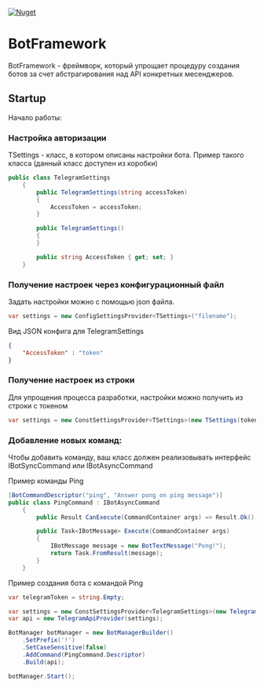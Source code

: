 [![Nuget](https://img.shields.io/nuget/v/Kysect.BotFramework?style=flat-square)](https://www.nuget.org/packages/Kysect.BotFramework)

# BotFramework

BotFramework - фреймворк, который упрощает процедуру создания ботов за счет абстрагирования над API конкретных месенджеров.

## Startup

Начало работы:

### Настройка авторизации

TSettings - класс, в котором описаны настройки бота. Пример такого класса (данный класс доступен из коробки)

```csharp
public class TelegramSettings
    {
        public TelegramSettings(string accessToken)
        {
            AccessToken = accessToken;
        }

        public TelegramSettings()
        {
        }

        public string AccessToken { get; set; }
    }
```

### Получение настроек через конфигурационный файл

Задать настройки можно с помощью json файла.

```csharp
var settings = new ConfigSettingsProvider<TSettings>("filename");
```

Вид JSON конфига для TelegramSettings
```json
{
    "AccessToken" : "token"
}
```

### Получение настроек из строки

Для упрощения процесса разработки, настройки можно получить из строки с токеном

```csharp
var settings = new ConstSettingsProvider<TSettings>(new TSettings(token));
```

### Добавление новых команд:

Чтобы добавить команду, ваш класс должен реализовывать интерфейс IBotSyncCommand или IBotAsyncCommand

Пример команды Ping
```csharp
[BotCommandDescriptor("ping", "Answer pong on ping message")]
public class PingCommand : IBotAsyncCommand
    {
        public Result CanExecute(CommandContainer args) => Result.Ok();

        public Task<IBotMessage> Execute(CommandContainer args)
        {
            IBotMessage message = new BotTextMessage("Pong!");
            return Task.FromResult(message);
        }
    }
```

Пример создания бота с командой Ping

```csharp
var telegramToken = string.Empty;

var settings = new ConstSettingsProvider<TelegramSettings>(new TelegramSettings(telegramToken));
var api = new TelegramApiProvider(settings);

BotManager botManager = new BotManagerBuilder()
    .SetPrefix('!')
    .SetCaseSensitive(false)
    .AddCommand(PingCommand.Descriptor)
    .Build(api);

botManager.Start();
```
